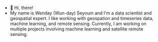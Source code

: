 - 👋 Hi, there!
- My name is Wenday (Wun-day) Seyoum and I'm a data scientist and geospatial expert. I like working with geospation and timeseries data, machine learning, and remote sensing. Currently, I am working on multiple projects involving machine learning and satellite remote sensing. 


<!---
wondy30/wondy30 is a ✨ special ✨ repository because its `README.md` (this file) appears on your GitHub profile.
You can click the Preview link to take a look at your changes.
--->
